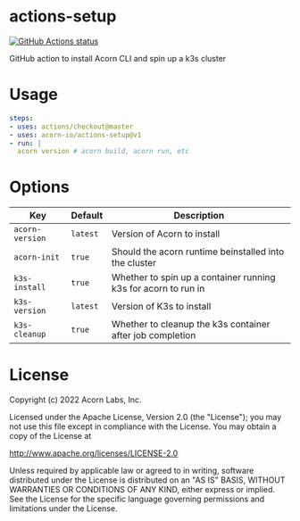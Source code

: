 # actions-setup

<p align="left">
  <a href="https://github.com/acorn-io/actions-setup"><img alt="GitHub Actions status" src="https://github.com/acorn-io/actions-setup/workflows/Main%20workflow/badge.svg"></a>
</p>

GitHub action to install Acorn CLI and spin up a k3s cluster

# Usage

```yaml
steps:
- uses: actions/checkout@master
- uses: acorn-io/actions-setup@v1
- run: |
  acorn version # acorn build, acorn run, etc
```

# Options

| Key             | Default  | Description |
| --------------- | ---------| ----------- |
| `acorn-version` | `latest` | Version of Acorn to install
| `acorn-init`    | `true`   | Should the acorn runtime beinstalled into the cluster
| `k3s-install`   | `true`   | Whether to spin up a container running k3s for acorn to run in
| `k3s-version`   | `latest` | Version of K3s to install
| `k3s-cleanup`   | `true`   | Whether to cleanup the k3s container after job completion

# License

Copyright (c) 2022 Acorn Labs, Inc.

Licensed under the Apache License, Version 2.0 (the "License"); you may not use this file except in compliance with the License. You may obtain a copy of the License at

http://www.apache.org/licenses/LICENSE-2.0

Unless required by applicable law or agreed to in writing, software distributed under the License is distributed on an "AS IS" BASIS, WITHOUT WARRANTIES OR CONDITIONS OF ANY KIND, either express or implied. See the License for the specific language governing permissions and limitations under the License.
